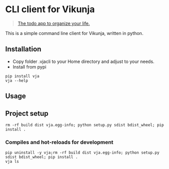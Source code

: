 # CLI client for Vikunja

> [The todo app to organize your life.](https://vikunja.io/)

This is a simple command line client for Vikunja, written in python.

## Installation
- Copy folder .vjacli to your Home directory and adjust to your needs.
- Install from pypi
```shell
pip install vja
vja --help
```

## Usage

## Project setup
```shell
rm -rf build dist vja.egg-info; python setup.py sdist bdist_wheel; pip install .
```

### Compiles and hot-reloads for development

```shell
pip uninstall -y vja;rm -rf build dist vja.egg-info; python setup.py sdist bdist_wheel; pip install .
vja ls
```

